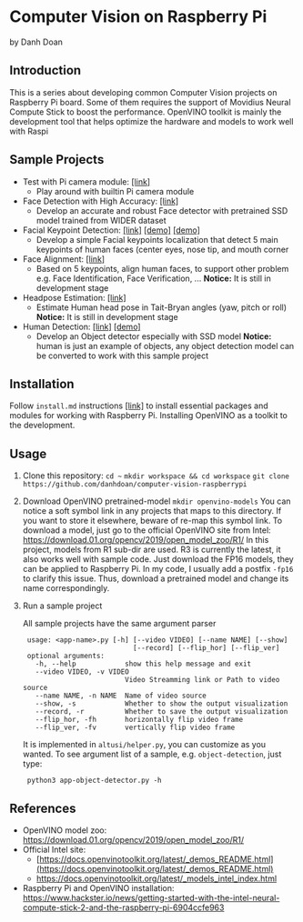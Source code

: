 # Computer Vision on Raspberry Pi

by Danh Doan


## Introduction
This is a series about developing common Computer Vision projects on Raspberry Pi board. Some of them requires the support of Movidius Neural Compute Stick to boost the performance. 
OpenVINO toolkit is mainly the development tool that helps optimize the hardware and models to work well with Raspi


## Sample Projects
* Test with Pi camera module: [[link]]()
	* Play around with builtin Pi camera module
* Face Detection with High Accuracy: [[link]]()
	* Develop an accurate and robust Face detector with pretrained SSD model trained from WIDER dataset
* Facial Keypoint Detection: [[link]]() [[demo]](https://www.youtube.com/watch?v=En_nsyF8kJM) [[demo]](https://www.youtube.com/watch?v=WzvgrhrDC1s)
	* Develop a simple Facial keypoints localization that detect 5 main keypoints of human faces (center eyes, nose tip, and mouth corner
* Face Alignment: [[link]]()
	* Based on 5 keypoints, align human faces, to support other problem e.g. Face Identification, Face Verification, ... 
	**Notice:** It is still in development stage
* Headpose Estimation: [[link]]()
	* Estimate Human head pose in Tait-Bryan angles (yaw, pitсh or roll)
	**Notice:** It is still in development stage
* Human Detection: [[link]]() [[demo]](https://www.youtube.com/watch?v=Suprnm2EiEE)
	* Develop an Object detector especially with SSD model
	**Notice:** human is just an example of objects, any object detection model can be converted to work with this sample project


## Installation

Follow `install.md` instructions [[link]]() to install essential packages and modules for working with Raspberry Pi. Installing OpenVINO as a toolkit to the development.

## Usage
1. Clone this repository:
	`cd ~`
	`mkdir workspace && cd workspace`
	`git clone https://github.com/danhdoan/computer-vision-raspberrypi`

2. Download OpenVINO pretrained-model
	`mkdir openvino-models`
	You can notice a soft symbol link in any projects that maps to this directory. If you want to store it elsewhere, beware of re-map this symbol link.
	To download a model, just go to the official OpenVINO site from Intel:
	https://download.01.org/opencv/2019/open_model_zoo/R1/
	In this project, models from R1 sub-dir are used. R3 is currently the latest, it also works well with sample code.
	Just download the FP16 models, they can be applied to Raspberry Pi. In my code, I usually add a postfix `-fp16` to clarify this issue. Thus, download a pretrained model and change its name correspondingly.
	
3. Run a sample project

	All sample projects have the same argument parser

		usage: <app-name>.py [-h] [--video VIDEO] [--name NAME] [--show]                              
	                              [--record] [--flip_hor] [--flip_ver]
		optional arguments:                                                                                    
		  -h, --help            show this help message and exit
		  --video VIDEO, -v VIDEO
		                        Video Streamming link or Path to video source
		  --name NAME, -n NAME  Name of video source
		  --show, -s            Whether to show the output visualization
		  --record, -r          Whether to save the output visualization
		  --flip_hor, -fh       horizontally flip video frame
		  --flip_ver, -fv       vertically flip video frame
		  
	It is implemented in `altusi/helper.py`, you can customize as you wanted. To see argument list of a sample, e.g. `object-detection`, just type:

		python3 app-object-detector.py -h

## References
* OpenVINO model zoo: https://download.01.org/opencv/2019/open_model_zoo/R1/
* Official Intel site:
	* [https://docs.openvinotoolkit.org/latest/_demos_README.html](https://docs.openvinotoolkit.org/latest/_demos_README.html)
	* https://docs.openvinotoolkit.org/latest/_models_intel_index.html
* Raspberry Pi and OpenVINO installation: https://www.hackster.io/news/getting-started-with-the-intel-neural-compute-stick-2-and-the-raspberry-pi-6904ccfe963


